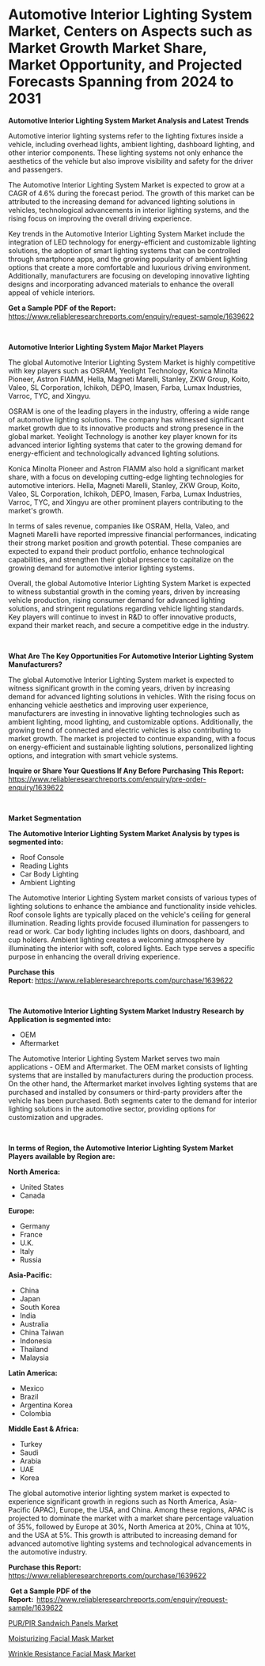 <p><h1>Automotive Interior Lighting System Market, Centers on Aspects such as Market Growth Market Share, Market Opportunity, and Projected Forecasts Spanning from 2024 to 2031</h1></p><p><strong>Automotive Interior Lighting System Market Analysis and Latest Trends</strong></p>
<p><p>Automotive interior lighting systems refer to the lighting fixtures inside a vehicle, including overhead lights, ambient lighting, dashboard lighting, and other interior components. These lighting systems not only enhance the aesthetics of the vehicle but also improve visibility and safety for the driver and passengers. </p><p>The Automotive Interior Lighting System Market is expected to grow at a CAGR of 4.6% during the forecast period. The growth of this market can be attributed to the increasing demand for advanced lighting solutions in vehicles, technological advancements in interior lighting systems, and the rising focus on improving the overall driving experience. </p><p>Key trends in the Automotive Interior Lighting System Market include the integration of LED technology for energy-efficient and customizable lighting solutions, the adoption of smart lighting systems that can be controlled through smartphone apps, and the growing popularity of ambient lighting options that create a more comfortable and luxurious driving environment. Additionally, manufacturers are focusing on developing innovative lighting designs and incorporating advanced materials to enhance the overall appeal of vehicle interiors.</p></p>
<p><strong>Get a Sample PDF of the Report:&nbsp;</strong> <a href="https://www.reliableresearchreports.com/enquiry/request-sample/1639622">https://www.reliableresearchreports.com/enquiry/request-sample/1639622</a></p>
<p>&nbsp;</p>
<p><strong>Automotive Interior Lighting System Major Market Players</strong></p>
<p><p>The global Automotive Interior Lighting System Market is highly competitive with key players such as OSRAM, Yeolight Technology, Konica Minolta Pioneer, Astron FIAMM, Hella, Magneti Marelli, Stanley, ZKW Group, Koito, Valeo, SL Corporation, Ichikoh, DEPO, Imasen, Farba, Lumax Industries, Varroc, TYC, and Xingyu.</p><p>OSRAM is one of the leading players in the industry, offering a wide range of automotive lighting solutions. The company has witnessed significant market growth due to its innovative products and strong presence in the global market. Yeolight Technology is another key player known for its advanced interior lighting systems that cater to the growing demand for energy-efficient and technologically advanced lighting solutions.</p><p>Konica Minolta Pioneer and Astron FIAMM also hold a significant market share, with a focus on developing cutting-edge lighting technologies for automotive interiors. Hella, Magneti Marelli, Stanley, ZKW Group, Koito, Valeo, SL Corporation, Ichikoh, DEPO, Imasen, Farba, Lumax Industries, Varroc, TYC, and Xingyu are other prominent players contributing to the market's growth.</p><p>In terms of sales revenue, companies like OSRAM, Hella, Valeo, and Magneti Marelli have reported impressive financial performances, indicating their strong market position and growth potential. These companies are expected to expand their product portfolio, enhance technological capabilities, and strengthen their global presence to capitalize on the growing demand for automotive interior lighting systems.</p><p>Overall, the global Automotive Interior Lighting System Market is expected to witness substantial growth in the coming years, driven by increasing vehicle production, rising consumer demand for advanced lighting solutions, and stringent regulations regarding vehicle lighting standards. Key players will continue to invest in R&D to offer innovative products, expand their market reach, and secure a competitive edge in the industry.</p></p>
<p>&nbsp;</p>
<p><strong>What Are The Key Opportunities For Automotive Interior Lighting System Manufacturers?</strong></p>
<p><p>The global Automotive Interior Lighting System market is expected to witness significant growth in the coming years, driven by increasing demand for advanced lighting solutions in vehicles. With the rising focus on enhancing vehicle aesthetics and improving user experience, manufacturers are investing in innovative lighting technologies such as ambient lighting, mood lighting, and customizable options. Additionally, the growing trend of connected and electric vehicles is also contributing to market growth. The market is projected to continue expanding, with a focus on energy-efficient and sustainable lighting solutions, personalized lighting options, and integration with smart vehicle systems.</p></p>
<p><strong>Inquire or Share Your Questions If Any Before Purchasing This Report:</strong> <a href="https://www.reliableresearchreports.com/enquiry/pre-order-enquiry/1639622">https://www.reliableresearchreports.com/enquiry/pre-order-enquiry/1639622</a></p>
<p>&nbsp;</p>
<p><strong>Market Segmentation</strong></p>
<p><strong>The Automotive Interior Lighting System Market Analysis by types is segmented into:</strong></p>
<p><ul><li>Roof Console</li><li>Reading Lights</li><li>Car Body Lighting</li><li>Ambient Lighting</li></ul></p>
<p><p>The Automotive Interior Lighting System market consists of various types of lighting solutions to enhance the ambiance and functionality inside vehicles. Roof console lights are typically placed on the vehicle's ceiling for general illumination. Reading lights provide focused illumination for passengers to read or work. Car body lighting includes lights on doors, dashboard, and cup holders. Ambient lighting creates a welcoming atmosphere by illuminating the interior with soft, colored lights. Each type serves a specific purpose in enhancing the overall driving experience.</p></p>
<p><strong>Purchase this Report:&nbsp;</strong><a href="https://www.reliableresearchreports.com/purchase/1639622">https://www.reliableresearchreports.com/purchase/1639622</a></p>
<p>&nbsp;</p>
<p><strong>The Automotive Interior Lighting System Market Industry Research by Application is segmented into:</strong></p>
<p><ul><li>OEM</li><li>Aftermarket</li></ul></p>
<p><p>The Automotive Interior Lighting System Market serves two main applications - OEM and Aftermarket. The OEM market consists of lighting systems that are installed by manufacturers during the production process. On the other hand, the Aftermarket market involves lighting systems that are purchased and installed by consumers or third-party providers after the vehicle has been purchased. Both segments cater to the demand for interior lighting solutions in the automotive sector, providing options for customization and upgrades.</p></p>
<p>&nbsp;</p>
<p><strong>In terms of Region, the Automotive Interior Lighting System Market Players available by Region are:</strong></p>
<p>
    <p> <strong> North America: </strong>
        <ul>
            <li>United States</li>
            <li>Canada</li>
        </ul>
        </p> 
    <p> <strong> Europe: </strong>
        <ul>
            <li>Germany</li>
            <li>France</li>
            <li>U.K.</li>
            <li>Italy</li>
            <li>Russia</li>
        </ul>
        </p> 
    <p> <strong> Asia-Pacific: </strong>
        <ul>
            <li>China</li>
            <li>Japan</li>
            <li>South Korea</li>
            <li>India</li>
            <li>Australia</li>
            <li>China Taiwan</li>
            <li>Indonesia</li>
            <li>Thailand</li>
            <li>Malaysia</li>
        </ul>
        </p> 
    <p> <strong> Latin America: </strong>
        <ul>
            <li>Mexico</li>
            <li>Brazil</li>
            <li>Argentina Korea</li>
            <li>Colombia</li>
        </ul>
        </p> 
    <p> <strong> Middle East & Africa: </strong>
        <ul>
            <li>Turkey</li>
            <li>Saudi</li>
            <li>Arabia</li>
            <li>UAE</li>
            <li>Korea</li>
        </ul>
    </p>
    </p>
<p><p>The global automotive interior lighting system market is expected to experience significant growth in regions such as North America, Asia-Pacific (APAC), Europe, the USA, and China. Among these regions, APAC is projected to dominate the market with a market share percentage valuation of 35%, followed by Europe at 30%, North America at 20%, China at 10%, and the USA at 5%. This growth is attributed to increasing demand for advanced automotive lighting systems and technological advancements in the automotive industry.</p></p>
<p><strong>Purchase this Report: </strong><a href="https://www.reliableresearchreports.com/purchase/1639622">https://www.reliableresearchreports.com/purchase/1639622</a></p>
<p>&nbsp;<strong>Get a Sample PDF of the Report:&nbsp;&nbsp;</strong><a href="https://www.reliableresearchreports.com/enquiry/request-sample/1639622">https://www.reliableresearchreports.com/enquiry/request-sample/1639622</a></p>
<p><strong></strong></p>
<p><p><a href="https://view.publitas.com/reportprime-1/pur-pir-sandwich-panels-market-research-report-reveals-the-latest-trends-and-opportunities-of-this-market-for-period-from-2023-2030/">PUR/PIR Sandwich Panels Market</a></p><p><a href="https://view.publitas.com/reportprime-1/moisturizing-facial-mask-market-share-market-new-trends-analysis-report-by-type-by-application-by-end-use-by-region-and-segment-forecasts-2023-2030/">Moisturizing Facial Mask Market</a></p><p><a href="https://view.publitas.com/reportprime-1/wrinkle-resistance-facial-mask-market-analysis-and-market-size-global-industry-overview-market-segmentation-and-forecast-2023-to-2030/">Wrinkle Resistance Facial Mask Market</a></p></p>